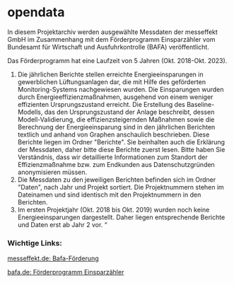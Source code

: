 # opendata

In diesem Projektarchiv werden ausgewählte Messdaten der messeffekt GmbH im Zusammenhang mit dem Förderprogramm Einsparzähler vom Bundesamt für Wirtschaft und Ausfuhrkontrolle (BAFA) veröffentlicht.

Das Förderprogramm hat eine Laufzeit von 5 Jahren (Okt. 2018-Okt. 2023). 

1. Die jährlichen Berichte stellen erreichte Energieeinsparungen in gewerblichen Lüftungsanlagen dar, die mit Hilfe des geförderten Monitoring-Systems nachgewiesen wurden. Die Einsparungen wurden durch Energieeffizienzmaßnahmen, ausgehend von einem weniger effizienten Ursprungszustand erreicht. Die Erstellung des Baseline-Modells, das den Ursprungszustand der Anlage beschreibt, dessen Modell-Validierung, die effizienzsteigernden Maßnahmen sowie die Berechnung der Energieeinsparung sind in den jährlichen Berichten textlich und anhand von Graphen anschaulich beschrieben. Diese Berichte liegen im Ordner "Berichte". Sie beinhalten auch die Erklärung der Messdaten, daher bitte diese Berichte zuerst lesen. Bitte haben Sie Verständnis, dass wir detaillierte Informationen zum Standort der Effizienzmaßnahme bzw. zum Endkunden aus Datenschutzgründen anonymisieren müssen.
2. Die Messdaten zu den jeweiligen Berichten befinden sich im Ordner "Daten", nach Jahr und Projekt sortiert. Die Projektnummern stehen im Dateinamen und sind identisch mit den Projektnummern in den Berichten.
3. Im ersten Projektjahr (Okt. 2018 bis Okt. 2019) wurden noch keine Energieeinsparungen dargestellt. Daher liegen entsprechende Berichte und Daten erst ab Jahr 2 vor. “


### Wichtige Links:

[messeffekt.de: Bafa-Förderung](https://www.messeffekt.de/project/050_bafa1/)

[bafa.de: Förderprogramm Einsparzähler](https://www.bafa.de/DE/Energie/Energieeffizienz/Einsparzaehler/einsparzaehler_node.html)
